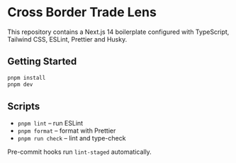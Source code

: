 # Cross Border Trade Lens

This repository contains a Next.js 14 boilerplate configured with TypeScript, Tailwind CSS, ESLint, Prettier and Husky.

## Getting Started

```bash
pnpm install
pnpm dev
```

## Scripts

- `pnpm lint` – run ESLint
- `pnpm format` – format with Prettier
- `pnpm run check` – lint and type-check

Pre-commit hooks run `lint-staged` automatically.
